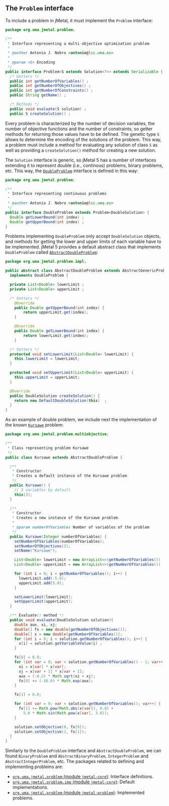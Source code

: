 ## The `Problem` interface
To include a problem in jMetal, it must implement the `Problem` interface:

```java
package org.uma.jmetal.problem;

/**
 * Interface representing a multi-objective optimization problem
 *
 * @author Antonio J. Nebro <antonio@lcc.uma.es>
 *
 * @param <S> Encoding
 */
public interface Problem<S extends Solution<?>> extends Serializable {
  /* Getters */
  public int getNumberOfVariables() ;
  public int getNumberOfObjectives() ;
  public int getNumberOfConstraints() ;
  public String getName() ;

  /* Methods */
  public void evaluate(S solution) ;
  public S createSolution() ;
```

Every problem is characterized by the number of decision variables, the number of objective functions and the number of constraints, so getter methods for returning those values have to be defined. The genetic type `S` allows to determine the encoding of the solutions of the problem. This way, a problem must include a method for evaluating any solution of class `S` as well as providing a `createSolution()` method for creating a new solution. 

The `Solution` interface is generic, so jMetal 5 has a number of interfaces extending it to represent double (i.e., continous) problems, binary problems, etc. This way, the [`DoubleProblem`](https://github.com/jMetal/jMetal/blob/jmetal-5.0/jmetal-core/src/main/java/org/uma/jmetal/problem/DoubleProblem.java) interface is defined in this way:

```java
package org.uma.jmetal.problem;

/**
 * Interface representing continuous problems
 *
 * @author Antonio J. Nebro <antonio@lcc.uma.es>
 */
public interface DoubleProblem extends Problem<DoubleSolution> {
  Double getLowerBound(int index) ;
  Double getUpperBound(int index) ;
}
```
Problems implementing `DoubleProblem` only accept `DoubleSolution` objects, and methods for getting the lower and upper limits of each variable have to be implemented. jMetal 5 provides a default abstract class that implements `DoubleProblem` called [`AbstractDoubleProblem`](https://github.com/jMetal/jMetal/blob/jmetal-5.0/jmetal-core/src/main/java/org/uma/jmetal/problem/impl/AbstractDoubleProblem.java):
```java
package org.uma.jmetal.problem.impl;

public abstract class AbstractDoubleProblem extends AbstractGenericProblem<DoubleSolution>
  implements DoubleProblem {

  private List<Double> lowerLimit ;
  private List<Double> upperLimit ;

  /* Getters */
	@Override
	public Double getUpperBound(int index) {
		return upperLimit.get(index);
	}

	@Override
	public Double getLowerBound(int index) {
		return lowerLimit.get(index);
	}

  /* Setters */
  protected void setLowerLimit(List<Double> lowerLimit) {
    this.lowerLimit = lowerLimit;
  }

  protected void setUpperLimit(List<Double> upperLimit) {
    this.upperLimit = upperLimit;
  }

  @Override
  public DoubleSolution createSolution() {
    return new DefaultDoubleSolution(this)  ;
  }
}
```

As an example of double problem, we include next the implementation of the known [`Kursawe`]() problem:
```java
package org.uma.jmetal.problem.multiobjective;

/**
 * Class representing problem Kursawe
 */
public class Kursawe extends AbstractDoubleProblem {

  /**
   * Constructor.
   * Creates a default instance of the Kursawe problem.
   */
  public Kursawe() {
    // 3 variables by default
    this(3);
  }

  /**
   * Constructor.
   * Creates a new instance of the Kursawe problem.
   *
   * @param numberOfVariables Number of variables of the problem
   */
  public Kursawe(Integer numberOfVariables) {
    setNumberOfVariables(numberOfVariables);
    setNumberOfObjectives(2);
    setName("Kursawe");

    List<Double> lowerLimit = new ArrayList<>(getNumberOfVariables()) ;
    List<Double> upperLimit = new ArrayList<>(getNumberOfVariables()) ;

    for (int i = 0; i < getNumberOfVariables(); i++) {
      lowerLimit.add(-5.0);
      upperLimit.add(5.0);
    }

    setLowerLimit(lowerLimit);
    setUpperLimit(upperLimit);
  }

  /** Evaluate() method */
  public void evaluate(DoubleSolution solution){
    double aux, xi, xj;
    double[] fx = new double[getNumberOfObjectives()];
    double[] x = new double[getNumberOfVariables()];
    for (int i = 0; i < solution.getNumberOfVariables(); i++) {
      x[i] = solution.getVariableValue(i) ;
    }

    fx[0] = 0.0;
    for (int var = 0; var < solution.getNumberOfVariables() - 1; var++) {
      xi = x[var] * x[var];
      xj = x[var + 1] * x[var + 1];
      aux = (-0.2) * Math.sqrt(xi + xj);
      fx[0] += (-10.0) * Math.exp(aux);
    }

    fx[1] = 0.0;

    for (int var = 0; var < solution.getNumberOfVariables(); var++) {
      fx[1] += Math.pow(Math.abs(x[var]), 0.8) +
        5.0 * Math.sin(Math.pow(x[var], 3.0));
    }

    solution.setObjective(0, fx[0]);
    solution.setObjective(1, fx[1]);
  }
}
```

Similarly to the `DoubleProblem` interface and `AbstractDoubleProblem`, we can found `BinaryProblem` and `AbstractBinaryProblem`, `IntegerProblem` and `AbstractIntegerProblem`, etc. The packages related to defining and implementing problems are:
* [`org.uma.jmetal.problem` (module `jmetal-core`)](https://github.com/jMetal/jMetal/tree/jmetal-5.0/jmetal-core/src/main/java/org/uma/jmetal/problem): Interface definitions.
* [`org.uma.jmetal.problem.imp` (module `jmetal-core`)](https://github.com/jMetal/jMetal/tree/jmetal-5.0/jmetal-core/src/main/java/org/uma/jmetal/problem.impl): Default implementations.
* [`org.uma.jmetal.problem` (module `jmetal-problem`)](https://github.com/jMetal/jMetal/tree/jmetal-5.0/jmetal-problem/src/main/java/org/uma/jmetal/problem): Implemented problems.
